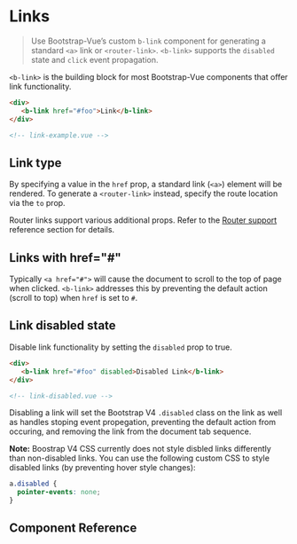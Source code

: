 # Links

> Use Bootstrap-Vue’s custom `b-link` component for generating a standard `<a>` link or
`<router-link>`. `<b-link>` supports the `disabled` state and `click` event propagation.

`<b-link>` is the building block for most Bootstrap-Vue components that offer link functionality.

```html
<div>
   <b-link href="#foo">Link</b-link>
</div>

<!-- link-example.vue -->
```


## Link type

By specifying a value in the `href` prop, a standard link (`<a>`) element will be rendered.
To generate a `<router-link>` instead, specify the route location via the `to` prop.

Router links support various additional props.  Refer to the [Router support](/docs/reference/router-links)
reference section for details.

## Links with href="#"

Typically `<a href="#">` will cause the document to scroll to the top of page when clicked.
`<b-link>` addresses this by preventing the default action (scroll to top) when `href` is set to `#`.

## Link disabled state

Disable link functionality by setting the `disabled` prop to true.

```html
<div>
   <b-link href="#foo" disabled>Disabled Link</b-link>
</div>

<!-- link-disabled.vue -->
```

Disabling a link will set the Bootstrap V4 `.disabled` class on the link
as well as handles stoping event propegation, preventing the default action
from occuring, and removing the link from the document tab sequence.

**Note:** Boostrap V4 CSS currently does not style disbled links differently than
non-disabled links. You can use the following custom CSS to style disabled links
(by preventing hover style changes):

```css
a.disabled {
  pointer-events: none;
}
```


## Component Reference
